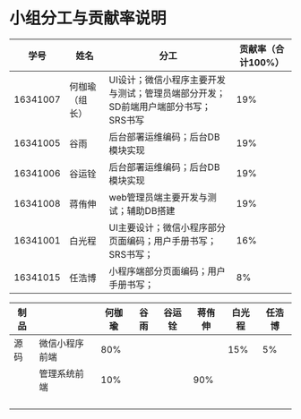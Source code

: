 # 小组分工与贡献率说明

| 学号     | 姓名           | 分工                                                         | 贡献率（合计100%） |
| -------- | -------------- | ------------------------------------------------------------ | ------------------ |
| 16341007 | 何枷瑜（组长） | UI设计；微信小程序主要开发与测试；管理员端部分开发；SD前端用户端部分书写；SRS书写 | 19%                |
| 16341005 | 谷雨           | 后台部署运维编码；后台DB模块实现                             | 19%                |
| 16341006 | 谷运铨         | 后台部署运维编码；后台DB模块实现                             | 19%                |
| 16341008 | 蒋侑伸         | web管理员端主要开发与测试；辅助DB搭建                        | 19%                |
| 16341001 | 白光程         | UI主要设计；微信小程序部分页面编码；用户手册书写；SRS书写；  | 16%                |
| 16341015 | 任浩博         | 小程序端部分页面编码；用户手册书写；                         | 8%                 |

| 制品 |                | 何枷瑜 | 谷雨 | 谷运铨 | 蒋侑伸 | 白光程 | 任浩博 |
| ---- | -------------- | ------ | ---- | ------ | ------ | ------ | ------ |
| 源码 | 微信小程序前端 | 80%    |      |        |        | 15%    | 5%     |
|      | 管理系统前端   | 10%    |      |        | 90%    |        |        |
|      |                |        |      |        |        |        |        |
|      |                |        |      |        |        |        |        |
|      |                |        |      |        |        |        |        |
|      |                |        |      |        |        |        |        |

